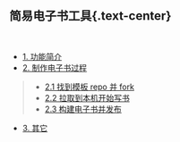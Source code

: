简易电子书工具{.text-center}
--------------------------

&nbsp;

- [1. 功能简介](#1)
- [2. 制作电子书过程](#2)

> - [2.1 找到模板 repo 并 fork](#2.1)
> - [2.2 拉取到本机开始写书](#2.2)
> - [2.3 构建电子书并发布](#2.3)

- [3. 其它](#3)

&nbsp;
